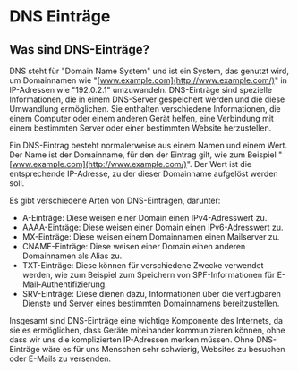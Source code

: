 # DNS Einträge

## Was sind DNS-Einträge?

DNS steht für "Domain Name System" und ist ein System, das genutzt wird, um Domainnamen wie "[www.example.com](http://www.example.com/)" in IP-Adressen wie "192.0.2.1" umzuwandeln. DNS-Einträge sind spezielle Informationen, die in einem DNS-Server gespeichert werden und die diese Umwandlung ermöglichen. Sie enthalten verschiedene Informationen, die einem Computer oder einem anderen Gerät helfen, eine Verbindung mit einem bestimmten Server oder einer bestimmten Website herzustellen.

Ein DNS-Eintrag besteht normalerweise aus einem Namen und einem Wert. Der Name ist der Domainname, für den der Eintrag gilt, wie zum Beispiel "[www.example.com](http://www.example.com/)". Der Wert ist die entsprechende IP-Adresse, zu der dieser Domainname aufgelöst werden soll.

Es gibt verschiedene Arten von DNS-Einträgen, darunter:

- A-Einträge: Diese weisen einer Domain einen IPv4-Adresswert zu.
- AAAA-Einträge: Diese weisen einer Domain einen IPv6-Adresswert zu.
- MX-Einträge: Diese weisen einem Domainnamen einen Mailserver zu.
- CNAME-Einträge: Diese weisen einer Domain einen anderen Domainnamen als Alias zu.
- TXT-Einträge: Diese können für verschiedene Zwecke verwendet werden, wie zum Beispiel zum Speichern von SPF-Informationen für E-Mail-Authentifizierung.
- SRV-Einträge: Diese dienen dazu, Informationen über die verfügbaren Dienste und Server eines bestimmten Domainnamens bereitzustellen.

Insgesamt sind DNS-Einträge eine wichtige Komponente des Internets, da sie es ermöglichen, dass Geräte miteinander kommunizieren können, ohne dass wir uns die komplizierten IP-Adressen merken müssen. Ohne DNS-Einträge wäre es für uns Menschen sehr schwierig, Websites zu besuchen oder E-Mails zu versenden.
